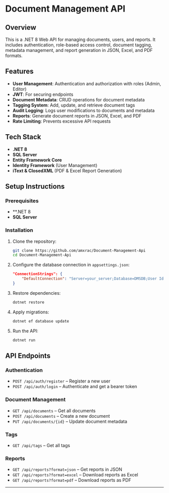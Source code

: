 # Document Management API

## Overview

This is a .NET 8 Web API for managing documents, users, and reports. It includes authentication, role-based access control, document tagging, metadata management, and report generation in JSON, Excel, and PDF formats.

## Features

- **User Management**: Authentication and authorization with roles (Admin, Editor)
- **JWT**: For securing endpoints
- **Document Metadata**: CRUD operations for document metadata
- **Tagging System**: Add, update, and retrieve document tags
- **Audit Logging**: Logs user modifications to documents and metadata
- **Reports**: Generate document reports in JSON, Excel, and PDF
- **Rate Limiting**: Prevents excessive API requests


## Tech Stack

- **.NET 8**
- **SQL Server**
- **Entity Framework Core**
- **Identity Framework** (User Management)
- **iText & ClosedXML** (PDF & Excel Report Generation)

## Setup Instructions

### Prerequisites

- **.NET 8
- **SQL Server**

### Installation

1. Clone the repository:
    
    ```sh
    git clone https://github.com/amxrac/Document-Management-Api
    cd Document-Management-Api
    ```
    
2. Configure the database connection in `appsettings.json`:
    
    ```json
    "ConnectionStrings": {
        "DefaultConnection": "Server=your_server;Database=DMSDB;User Id=your_user;Password=your_password;"
    }
    ```
    
3. Restore dependencies:

    ```sh
    dotnet restore
    ```

4. Apply migrations:

    ```sh
    dotnet ef database update
    ```

5. Run the API:

    ```sh
    dotnet run
    ```


## API Endpoints

### Authentication

- `POST /api/auth/register` – Register a new user
- `POST /api/auth/login` – Authenticate and get a bearer token

### Document Management

- `GET /api/documents` – Get all documents
- `POST /api/documents` – Create a new document
- `PUT /api/documents/{id}` – Update document metadata
### Tags

- `GET /api/tags` – Get all tags

### Reports

- `GET /api/reports?format=json` – Get reports in JSON
- `GET /api/reports?format=excel` – Download reports as Excel
- `GET /api/reports?format=pdf` – Download reports as PDF

---

